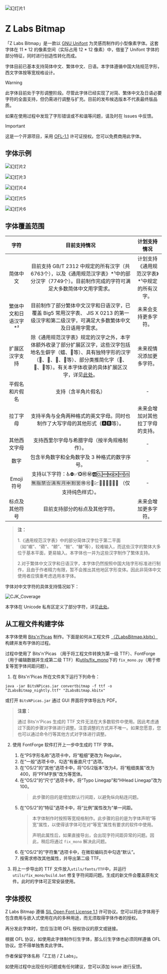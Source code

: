 ![幻灯片1](https://github.com/user-attachments/assets/9537e38d-ea4f-4de2-b5cb-adc114365bd4)

# Z Labs Bitmap

「Z Labs Bitmap」是一款以 [GNU Unifont](https://www.unifoundry.com/unifont/index.html) 为灵感而制作的小型像素字体。这套字体在 11 * 12 的像素空间（实际占用 12 * 12 像素）中，借鉴了 Unifont 字体的部分特征，同时进行创造性转化而成。

字体目前已基本支持简体中文、繁体中文、日语。本字体遵循中国大陆规范字形，西文字体按等宽规格设计。

> [!WARNING]
> 
> 此字体目前处于字形调整阶段。尽管此字体已经实现了对简、繁体中文及日语必要字符的全面支持，但仍需进行调整与扩充。目前的发布候选版本不代表最终版品质。
> 
> 如果在使用过程中发现了字形错误或不和谐等问题，请及时在 Issues 中反馈。

> [!IMPORTANT]
> 
> 这是一个开源项目，采用 [OFL-1.1](https://openfontlicense.org/open-font-license-official-text/) 许可证授权。您可以免费商用此字体。
> 

## 字体示例

![幻灯片2](https://github.com/user-attachments/assets/d66931b9-2504-4960-b69c-b1b18a37a0a9)

![幻灯片3](https://github.com/user-attachments/assets/ce40b5d9-408c-4681-a7a2-98be7369a9f3)

![幻灯片4](https://github.com/user-attachments/assets/104421ff-dd29-459d-8ad9-e4388a9fa4b8)

![幻灯片5](https://github.com/user-attachments/assets/f1a4ffbb-84de-40ac-b3d1-fceab5ebfb84)

![幻灯片6](https://github.com/user-attachments/assets/9aac6348-38a8-47b7-b84c-dbd0a433a9be)


## 字体覆盖范围
| 字符  | 目前支持情况  | 计划支持情况  |
| :------------: | :------------: | :------------: |
|  简体中文 | 目前支持 GB/T 2312 中规定的所有汉字（共6763个），以及《通用规范汉字表》*¹中的部分汉字（7749个）。目前制作完成的字符可满足大多数简体中文用字需求。| 计划支持《通用规范汉字表》*¹中规定的所有汉字。  |
| 繁体中文和日语汉字*²  |  目前制作了部分繁体中文汉字和日语汉字，已覆盖 Big5 常用汉字表、 JIS X 0213 的第一级汉字和第二级汉字，可满足大多数繁体中文及日语用字需求。 |  未来会支持更多字符。 |
| 扩展区汉字支持 | 除《通用规范汉字表》规定的汉字之外，本字体额外收录了部分扩展区汉字，这些汉字包括地名生僻字（𧒽、𮀎等）、具有独特字形的汉字（𡆢、𦒹、𫯮、𠛸等）、部分类推简化字（𫛸、𮖱、𮹝等）。有关本字体收录的具体扩展区汉字，详见[此处](https://github.com/Astro-2539/ZLabs-Bitmap/blob/main/docs/Plane2Characters.md)。 | 未来视情况添加更多字符。 |
| 平假名和片假名  |  支持（含半角片假名） | -  |
| 拉丁字母  |  支持半角与全角两种格式的英文字母。同时也制作了大写字母的其他形式（🅰🅱等）。 | 未来会增加对其他拉丁字母的支持。  |
| 其他西文字母  |  支持西里尔字母与希腊字母（按半角规格制作）。 | -  |
|  数字 | 包含半角数字和全角数字及 3 种格式的数字序号。  |  - |
| Emoji 符号  | 支持以下字符：♿⛔✅❎㊗️㊙️🆎🆑🆕🆖🆗🆘🆚🈚️🈯️🈲️🈴️🈵️🈶️🈷️️🈸️🈹️🈺️🉐️🉑️🏧💹🔟🔠🔡🔢🚫🚾 （仅支持纯色样式）。 | -  |
| 标点及其他符号 | 目前支持部分的标点及其他字符。 | 未来会增加更多字符。 |

> **注：**
>
> 1.《通用规范汉字表》中的部分简体汉字位于第二平面（如“𤩽”、“𬞟”、“𬱖”、“𩽾”、“𩾌”等），较难输入，而这些汉字的繁体大多位于基本平面，更易输入。本字体也一并为这些汉字制作了繁体支持。
>
> 2.对于繁体中文汉字和日语汉字，本字体仍然按照中国大陆字形标准进行制作，且由于作者精力有限，暂不会推出其他地区字形变体。因此非简体中文使用者应慎重考虑选用本字体。

字体对中文字符的具体支持情况如下：

![CJK_Coverage](https://github.com/user-attachments/assets/6dde212a-cfb1-4189-a067-6ab2dc415697)

本字体在 Unicode 私有区定义了部分字符，详见[此处](https://github.com/Astro-2539/ZLabs-Bitmap/blob/main/docs/PUA.md)。

## 从工程文件构建字体

本字体使用 [Bits'n'Picas](https://github.com/kreativekorp/bitsnpicas) 制作。下面是如何从工程文件 [（ZLabsBitmap.kbitx）](https://github.com/Astro-2539/ZLabs-Bitmap/blob/main/ZLabsBitmap.kbitx) 构建并发布字体的过程。

过程中使用了 Bits'n'Picas （用于将工程文件转换为第一级 TTF）、FontForge（用于编辑数据并生成第二级 TTF）和[utils/fix_mono](https://github.com/Astro-2539/ZLabs-Bitmap/tree/main/utils/fix_mono)下的 `fix_mono.py`（用于修复等宽字体间距问题）。

1. 在 Bits'n'Picas 所在文件夹下运行下列命令：
```
java -jar BitsNPicas.jar convertbitmap -f ttf -o "ZLabsBitmap_nightly.ttf" "ZLabsBitmap.kbitx"
```
或打开 `BitsNPicas.jar` 通过 GUI 界面将字体导出为 PDF。
> **注意：**
>
>  通过 Bits'n'Picas 生成的 TTF 文件无法在大多数软件中使用。因此考虑通过下面的步骤对字体进行调整。注意调整的方式并不唯一。如果您愿意，您也可以通过命令行等其他方式对字体进行调整。

2. 使用 FontForge 软件打开上一步中生成的 TTF 字体。
    1. 在“PS字形名称”选项卡中，将“粗细”更改为 Regular。
    2. 在“一般”选项卡中，勾选“有垂直尺寸”选项。
    3. 在“OS/2”的“其他”选项卡中，将“OS/2版本”改为4，将“粗细类属”改为400，将“PFM字族”改为等宽体。
    4. 在“OS/2”的“尺寸”选项卡中，将“Typo Linegap”和“HHead Linegap”改为100。
       > 此步骤的目的是增加默认行间距，以避免纵向粘连问题。
    5. 在“OS/2”的“特征”选项卡中，将“比例”属性改为“单一间距。
       > 本字体制作时按照等宽规格制作。此步骤的目的是为字体声明“等宽”属性，以使得该字体可在对“等宽”属性有要求的软件中使用。
       >
       > 声明此属性后，如果直接导出，会出现字符间距异常的问题。因此，稍后将通过 `fix_mono` 解决此问题。
    6. 在“OS/2”的“字符集”选项卡中，在微软编码页中勾选“默认”。
    7. 按需求修改其他属性，并导出第二级 TTF。

3. 将上一步导出的 TTF 文件放入`utils/fonts/TTF`中，并运行 `utils/fix_mono/build.bat` 修复字符间距问题。生成的新文件会覆盖原有文件。此时的字体可正常安装使用。
    



## 字体授权
Z Labs Bitmap 遵循 [SIL Open Font License 1.1](https://openfontlicense.org/open-font-license-official-text/) 许可协议。您可以将此字体用于包含商用与嵌入式使用在内的多种用途，而无须取得字体作者的授权。

再分发此字体时，您应当注明 OFL 授权协议的原文或链接。

根据 OFL 协议，如使用此字体制作衍生字体，那么衍生字体也必须同样遵循 OFL 协议。您不得单独售卖此字体。

作者保留字体名称「Z工坊 / Z Labs」。

如使用过程中出现任何问题或有任何建议，您可以添加 issue 进行反馈。
